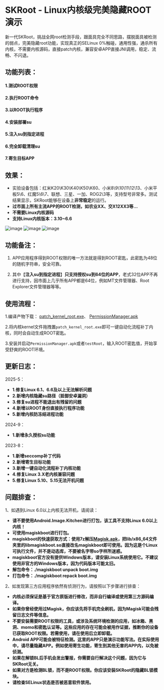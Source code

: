 # SKRoot - Linux内核级完美隐藏ROOT演示
新一代SKRoot，挑战全网root检测手段，跟面具完全不同思路，摆脱面具被检测的弱点，完美隐藏root功能，实现真正的SELinux 0%触碰，通用性强，通杀所有内核，不需要内核源码，直接patch内核，兼容安卓APP直接JNI调用，稳定、流畅、不闪退。
## 功能列表：
#### 1.测试ROOT权限
#### 2.执行ROOT命令
#### 3.以ROOT执行程序
#### 4.安装部署su
#### 5.注入su到指定进程
#### 6.完全卸载清理su
#### 7.寄生目标APP

## 效果：
* 实验设备包括：红米K20\K30\K40\K50\K60、小米8\9\10\11\12\13、小米平板5\6、红魔5\6\7、联想、三星、一加、ROG2\3等，支持型号非常多。测试结果显示，SKRoot能够在设备上**非常稳定**的运行。
* **过市面上所有主流APP的ROOT检测，如农业XX、交X12XX3等...**
* **不需要Linux内核源码**
* **支持Linux内核版本：3.10~6.6**

![image](https://github.com/abcz316/linuxKernelRoot/blob/master/ScreenCap/1.png)
![image](https://github.com/abcz316/linuxKernelRoot/blob/master/ScreenCap/3.png)
![image](https://github.com/abcz316/linuxKernelRoot/blob/master/ScreenCap/4.png)

## 功能备注：
1. APP应用程序得到ROOT权限的唯一方法就是得到ROOT密匙，此密匙为48位的随机字符串，安全可靠。

2. 其中【**注入su到指定进程**】**只支持授权su到64位的APP**，老式32位APP不再进行支持，因市面上几乎所有APP都是64位，例如MT文件管理器、Root Explorer文件管理器等等。

## 使用流程：
1.编译产物下载： [patch_kernel_root.exe](https://github.com/abcz316/SKRoot-linuxKernelRoot/blob/master/patch_kernel_root/exe/patch_kernel_root.exe)、 [PermissionManager.apk](https://github.com/abcz316/SKRoot-linuxKernelRoot/blob/master/PermissionManager/build_apk/PermissionManager.apk)
 
2.将内核kernel文件拖拽置`patch_kernel_root.exe`即可一键自动化流程补丁内核，同时会自动生成ROOT密匙。

3.安装并启动`PermissionManager.apk`或者`testRoot`，输入ROOT密匙值，开始享受舒爽的ROOT环境。

## 更新日志：

2025-5：
  * **1.修复Linux 6.1、6.6及以上无法解析问题**
  * **2.新增内核隐藏su路径（抵御安卓漏洞）**
  * **3.修复su进程不能退出有残留的问题**
  * **4.新增以ROOT身份直接执行程序功能**
  * **5.新增内核防冻结进程功能**

  
2024-9：
  * **1.新增永久授权su功能**

2023-8：
  * **1.新增seccomp补丁代码**
  * **2.新增寄生目标功能**
  * **3.新增一键自动化流程补丁内核功能**
  * **4.修复Linux 3.X老内核兼容问题**
  * **5.修复Linux 5.10、5.15无法开机问题**

## 问题排查：
1、如遇到Linux 6.0以上内核无法开机，请阅读：
* **请不要使用Android.Image.Kitchen进行打包，该工具不支持Linux 6.0以上内核！**
* **可使用magiskboot进行打包。**
* **magiskboot的快速获取方式：使用7z解压[Magisk.apk](https://github.com/topjohnwu/Magisk/releases)，把lib/x86_64文件夹里的libmagiskboot.so直接改名magiskboot即可使用。因为这是个Linux可执行文件，并不是动态库，不要被名字带so字样所迷惑。**
* **magiskboot官方没有提供Windows版本，请安装Linux系统使用它。不建议使用非官方的Windows版本，因为代码版本可能太旧。**
* **解包命令：./magiskboot unpack boot.img**
* **打包命令：./magiskboot repack boot.img**

2、如发现第三方应用程序依然有侦测行为，请按照以下步骤进行排查：
* **内核必须保证是基于官方原版进行修改，而非自行编译或使用第三方源码编译。**
* **如果你曾经使用过Magisk，你应该先将手机完全刷机，因为Magisk可能会残留日志文件等信息。**
* **不要安装需要ROOT权限的工具，或涉及系统环境检测的应用，如冰箱、黑洞、momo和密匙认证等。这些应用的存在可能会被用作证据，推断你的设备已获取ROOT权限。若需使用，请在使用后立即卸载。**
* **Android APP可能会被特征检测。这里的APP只是演示功能写法。在实际使用中，请尽量隐藏APP。例如使用寄生功能，寄生到其他无害的APP内，以免被侦测。**
* **如果在解锁BL后手机会发出警报，你需要自行解决这个问题，因为它与SKRoot无关。**
* **如果对方是检测BL锁，而不是ROOT权限。你应该安装SKRoot的隐藏BL锁模块。**
* **请检查SELinux状态是否被恶意软件禁用。**
